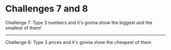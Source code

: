 # Challenges 7 and 8

Challenge 7: Type 3 numbers and it's gonna show the biggest and the smallest of them!

<hr>

Challenge 8: Type 3 prices and it's gonna show the cheapest of them
